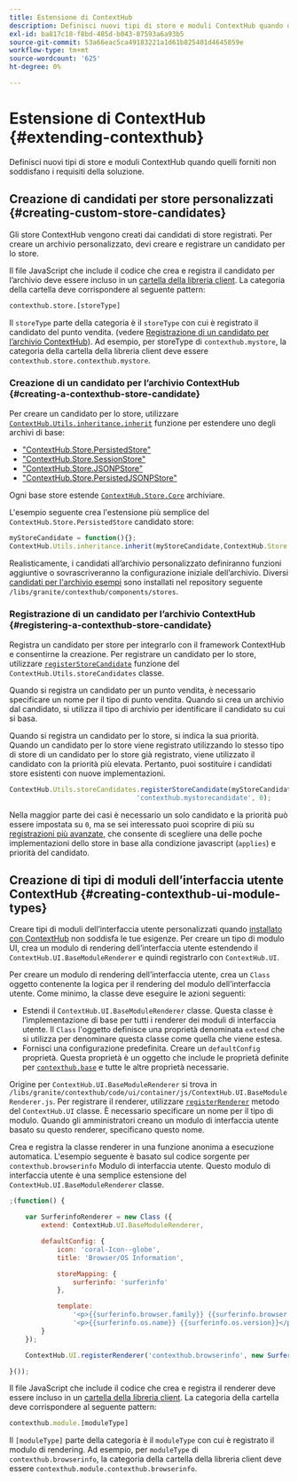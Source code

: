 ```yaml
---
title: Estensione di ContextHub
description: Definisci nuovi tipi di store e moduli ContextHub quando quelli forniti non soddisfano i requisiti della soluzione
exl-id: ba817c18-f8bd-485d-b043-87593a6a93b5
source-git-commit: 53a66eac5ca49183221a1d61b825401d4645859e
workflow-type: tm+mt
source-wordcount: '625'
ht-degree: 0%

---
```


# Estensione di ContextHub {#extending-contexthub}

Definisci nuovi tipi di store e moduli ContextHub quando quelli forniti non soddisfano i requisiti della soluzione.

## Creazione di candidati per store personalizzati {#creating-custom-store-candidates}

Gli store ContextHub vengono creati dai candidati di store registrati. Per creare un archivio personalizzato, devi creare e registrare un candidato per lo store.

Il file JavaScript che include il codice che crea e registra il candidato per l’archivio deve essere incluso in un [cartella della libreria client](/help/implementing/developing/introduction/clientlibs.md). La categoria della cartella deve corrispondere al seguente pattern:

```xml
contexthub.store.[storeType]
```

Il `storeType` parte della categoria è il `storeType` con cui è registrato il candidato del punto vendita. (vedere [Registrazione di un candidato per l’archivio ContextHub](#registering-a-contexthub-store-candidate)). Ad esempio, per storeType di `contexthub.mystore`, la categoria della cartella della libreria client deve essere `contexthub.store.contexthub.mystore`.

### Creazione di un candidato per l’archivio ContextHub {#creating-a-contexthub-store-candidate}

Per creare un candidato per lo store, utilizzare [`ContextHub.Utils.inheritance.inherit`](contexthub-api.md#inherit-child-parent) funzione per estendere uno degli archivi di base:

* [&quot;ContextHub.Store.PersistedStore&quot;](contexthub-api.md#contexthub-store-persistedstore)
* [&quot;ContextHub.Store.SessionStore&quot;](contexthub-api.md#contexthub-store-sessionstore)
* [&quot;ContextHub.Store.JSONPStore&quot;](contexthub-api.md#contexthub-store-jsonpstore)
* [&quot;ContextHub.Store.PersistedJSONPStore&quot;](contexthub-api.md#contexthub-store-persistedjsonpstore)

Ogni base store estende [`ContextHub.Store.Core`](contexthub-api.md#contexthub-store-core) archiviare.

L&#39;esempio seguente crea l&#39;estensione più semplice del `ContextHub.Store.PersistedStore` candidato store:

```javascript
myStoreCandidate = function(){};
ContextHub.Utils.inheritance.inherit(myStoreCandidate,ContextHub.Store.PersistedStore);
```

Realisticamente, i candidati all’archivio personalizzato definiranno funzioni aggiuntive o sovrascriveranno la configurazione iniziale dell’archivio. Diversi [candidati per l&#39;archivio esempi](sample-stores.md) sono installati nel repository seguente `/libs/granite/contexthub/components/stores`.

### Registrazione di un candidato per l’archivio ContextHub {#registering-a-contexthub-store-candidate}

Registra un candidato per store per integrarlo con il framework ContextHub e consentirne la creazione. Per registrare un candidato per lo store, utilizzare [`registerStoreCandidate`](contexthub-api.md#registerstorecandidate-store-storetype-priority-applies) funzione del `ContextHub.Utils.storeCandidates` classe.

Quando si registra un candidato per un punto vendita, è necessario specificare un nome per il tipo di punto vendita. Quando si crea un archivio dal candidato, si utilizza il tipo di archivio per identificare il candidato su cui si basa.

Quando si registra un candidato per lo store, si indica la sua priorità. Quando un candidato per lo store viene registrato utilizzando lo stesso tipo di store di un candidato per lo store già registrato, viene utilizzato il candidato con la priorità più elevata. Pertanto, puoi sostituire i candidati store esistenti con nuove implementazioni.

```javascript
ContextHub.Utils.storeCandidates.registerStoreCandidate(myStoreCandidate,
                                'contexthub.mystorecandidate', 0);
```

Nella maggior parte dei casi è necessario un solo candidato e la priorità può essere impostata su `0`, ma se sei interessato puoi scoprire di più su [registrazioni più avanzate,](contexthub-api.md#registerstorecandidate-store-storetype-priority-applies) che consente di scegliere una delle poche implementazioni dello store in base alla condizione javascript (`applies`) e priorità del candidato.

## Creazione di tipi di moduli dell’interfaccia utente ContextHub {#creating-contexthub-ui-module-types}

Creare tipi di moduli dell’interfaccia utente personalizzati quando [installato con ContextHub](sample-modules.md) non soddisfa le tue esigenze. Per creare un tipo di modulo UI, crea un modulo di rendering dell’interfaccia utente estendendo il `ContextHub.UI.BaseModuleRenderer` e quindi registrarlo con `ContextHub.UI`.

Per creare un modulo di rendering dell’interfaccia utente, crea un `Class` oggetto contenente la logica per il rendering del modulo dell’interfaccia utente. Come minimo, la classe deve eseguire le azioni seguenti:

* Estendi il `ContextHub.UI.BaseModuleRenderer` classe. Questa classe è l’implementazione di base per tutti i renderer dei moduli di interfaccia utente. Il `Class` l&#39;oggetto definisce una proprietà denominata `extend` che si utilizza per denominare questa classe come quella che viene estesa.
* Fornisci una configurazione predefinita. Creare un `defaultConfig` proprietà. Questa proprietà è un oggetto che include le proprietà definite per [`contexthub.base`](sample-modules.md#contexthub-base-ui-module-type) e tutte le altre proprietà necessarie.

Origine per `ContextHub.UI.BaseModuleRenderer` si trova in `/libs/granite/contexthub/code/ui/container/js/ContextHub.UI.BaseModuleRenderer.js`.  Per registrare il renderer, utilizzare [`registerRenderer`](contexthub-api.md#registerrenderer-moduletype-renderer-dontrender) metodo del `ContextHub.UI` classe. È necessario specificare un nome per il tipo di modulo. Quando gli amministratori creano un modulo di interfaccia utente basato su questo renderer, specificano questo nome.

Crea e registra la classe renderer in una funzione anonima a esecuzione automatica. L&#39;esempio seguente è basato sul codice sorgente per `contexthub.browserinfo` Modulo di interfaccia utente. Questo modulo di interfaccia utente è una semplice estensione del `ContextHub.UI.BaseModuleRenderer` classe.

```javascript
;(function() {

    var SurferinfoRenderer = new Class ({
        extend: ContextHub.UI.BaseModuleRenderer,

        defaultConfig: {
            icon: 'coral-Icon--globe',
            title: 'Browser/OS Information',

            storeMapping: {
                surferinfo: 'surferinfo'
            },

            template:
                '<p>{{surferinfo.browser.family}} {{surferinfo.browser.version}}</p>' +
                '<p>{{surferinfo.os.name}} {{surferinfo.os.version}}</p>'
        }
    });

    ContextHub.UI.registerRenderer('contexthub.browserinfo', new SurferinfoRenderer());

}());
```

Il file JavaScript che include il codice che crea e registra il renderer deve essere incluso in un [cartella della libreria client](/help/implementing/developing/introduction/clientlibs.md). La categoria della cartella deve corrispondere al seguente pattern:

```javascript
contexthub.module.[moduleType]
```

Il `[moduleType]` parte della categoria è il `moduleType` con cui è registrato il modulo di rendering. Ad esempio, per `moduleType` di `contexthub.browserinfo`, la categoria della cartella della libreria client deve essere `contexthub.module.contexthub.browserinfo`.
